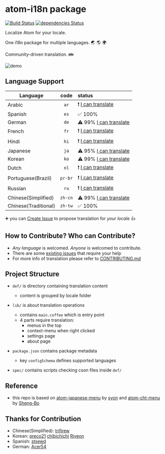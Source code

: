 # atom-i18n package

[![Build Status](https://travis-ci.org/liuderchi/atom-i18n.svg?branch=master)](https://travis-ci.org/liuderchi/atom-i18n) [![dependencies Status](https://david-dm.org/liuderchi/atom-i18n/status.svg)](https://david-dm.org/liuderchi/atom-i18n)

Localize Atom for your locale.

One i18n package for multiple languages. :earth_asia: :earth_americas: :earth_africa:

Community-driven translation. :family:

![demo](https://cloud.githubusercontent.com/assets/4994705/21954194/b0cd5cbe-da85-11e6-96e0-c02202b947d0.png)

## Language Support

| Language | code | status |
| -------- |:----:|:-------|
| Arabic | `ar` | :exclamation: [I can translate](https://github.com/liuderchi/atom-i18n/issues?utf8=%E2%9C%93&q=is%3Aissue%20is%3Aopen%20label%3A%22help%20wanted%22%20label%3A%22i18n%20ar%22) |
| Spanish | `es` | :white_check_mark: 100% |
| German | `de` | :warning: 99% [I can translate](https://github.com/liuderchi/atom-i18n/issues?utf8=%E2%9C%93&q=is%3Aissue%20is%3Aopen%20label%3A%22help%20wanted%22%20label%3A%22i18n%20de%22) |
| French | `fr` | :exclamation: [I can translate](https://github.com/liuderchi/atom-i18n/issues?utf8=%E2%9C%93&q=is%3Aissue%20is%3Aopen%20label%3A%22help%20wanted%22%20label%3A%22i18n%20fr%22) |
| Hindi | `hi` | :exclamation: [I can translate](https://github.com/liuderchi/atom-i18n/issues?utf8=%E2%9C%93&q=is%3Aissue%20is%3Aopen%20label%3A%22help%20wanted%22%20label%3A%22i18n%20hi%22) |
| Japanese | `ja` | :warning: 95% [I can translate](https://github.com/liuderchi/atom-i18n/issues?utf8=%E2%9C%93&q=is%3Aissue%20is%3Aopen%20label%3A%22help%20wanted%22%20label%3A%22i18n%20ja%22) |
| Korean | `ko` | :warning: 99% [I can translate](https://github.com/liuderchi/atom-i18n/issues?utf8=%E2%9C%93&q=is%3Aissue%20is%3Aopen%20label%3A%22help%20wanted%22%20label%3A%22i18n%20ko%22) |
| Dutch | `nl` | :exclamation: [I can translate](https://github.com/liuderchi/atom-i18n/issues?utf8=%E2%9C%93&q=is%3Aissue%20is%3Aopen%20label%3A%22help%20wanted%22%20label%3A%22i18n%20nl%22) |
| Portuguese(Brazil) | `pr-br` | :exclamation: [I can translate](https://github.com/liuderchi/atom-i18n/issues?utf8=%E2%9C%93&q=is%3Aissue%20is%3Aopen%20label%3A%22help%20wanted%22%20label%3A%22i18n%20pr-br%22) |
| Russian | `ru` | :exclamation: [I can translate](https://github.com/liuderchi/atom-i18n/issues?utf8=%E2%9C%93&q=is%3Aissue%20is%3Aopen%20label%3A%22help%20wanted%22%20label%3A%22i18n%20ru%22) |
| Chinese(Simplified) |  `zh-cn` | :warning: 99% [I can translate](https://github.com/liuderchi/atom-i18n/issues?utf8=%E2%9C%93&q=is%3Aissue%20is%3Aopen%20label%3A%22help%20wanted%22%20label%3A%22i18n%20zh-cn%22) |
| Chinese(Traditional) | `zh-tw` | :white_check_mark: 100% |


 :heavy_plus_sign: you can [Create Issue](https://github.com/liuderchi/atom-i18n/issues/new) to propose translation for *your locale* :+1:


## How to Contribute? Who can Contribute?

  - *Any language* is welcomed. *Anyone* is welcomed to contribute.
  - There are some [existing issues](https://github.com/liuderchi/atom-i18n/issues?q=is%3Aopen+is%3Aissue+label%3A%22help+wanted%22) that require your help
  - For more info of translation please refer to [CONTRIBUTING.md](https://github.com/liuderchi/atom-i18n/blob/master/CONTRIBUTING.md)


## Project Structure

  * `def/` is directory containing translation content
      * content is grouped by locale folder

  * `lib/` is about translation operations
      * contains `main.coffee` which is entry point
      * 4 parts require translation:
          * menus in the top
          * context-menu when right clicked
          * settings page
          * about page

  * `package.json` contains package metadata
      * key `configSchema` defines supported languages

  * `spec/` contains scripts checking cson files inside `def/`

## Reference

  - this repo is based on [atom-japanese-menu](https://atom.io/packages/japanese-menu) by [syon](https://atom.io/users/syon) and [atom-cht-menu](https://atom.io/packages/cht-menu) by [Sheng-Bo](https://atom.io/users/Sheng-Bo)


## Thanks for Contribution

  - Chinese(Simplified): [trifirew](https://github.com/trifirew)
  - Korean: [preco21](https://github.com/preco21) [chibichichi](https://github.com/chibichichi) [Riyeon](https://github.com/Riyeon)
  - Spanish: [stsewd](https://github.com/stsewd)
  - German: [Acer54](https://github.com/Acer54)
